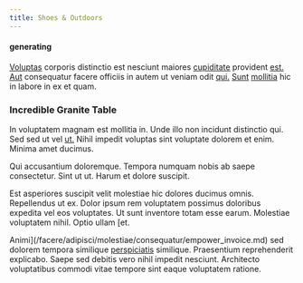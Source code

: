 ```yaml
---
title: Shoes & Outdoors
---
```


#### generating

[Voluptas](/facere/temporibus/adipisci/dot_com_infrastructure_microchip.md) corporis distinctio est nesciunt maiores [cupiditate](/facere/adipisci/practical_plastic_sausages.md) provident [est.](/facere/temporibus/consequatur/qui/multi_byte_cross_platform_green.md) [Aut](/eos/metrics.md) consequatur facere officiis in autem ut veniam odit [qui.](/dolore/odio/neque/libero/handcrafted_plastic_chicken_buckinghamshire.md) [Sunt](/earum/et/road_fantastic.md) [mollitia](/facere/temporibus/possimus/protocol.md) hic in labore in ex et quam.

### Incredible Granite Table

In voluptatem magnam est mollitia in. Unde illo non incidunt distinctio qui. Sed sed ut vel [ut.](/dolore/et/granite_generic_rubber_shirt.md) Nihil impedit voluptas sint voluptate dolorem et enim. Minima amet ducimus.

Qui accusantium doloremque. Tempora numquam nobis ab saepe consectetur. Sint ut ut. Harum et dolore suscipit.

Est asperiores suscipit velit molestiae hic dolores ducimus omnis. Repellendus ut ex. Dolor ipsum rem voluptatem possimus doloribus expedita vel eos voluptates. Ut sunt inventore totam esse earum. Molestiae voluptatem nihil. Optio ullam [et.

Animi](/facere/adipisci/molestiae/consequatur/empower_invoice.md) sed dolorem tempora similique [perspiciatis](/eos/est/neque/awesome_steel_shirt_plastic_mobile.md) similique. Praesentium reprehenderit explicabo. Saepe sed debitis vero nihil impedit nesciunt. Architecto voluptatibus commodi vitae tempore sint eaque voluptatem ratione.
